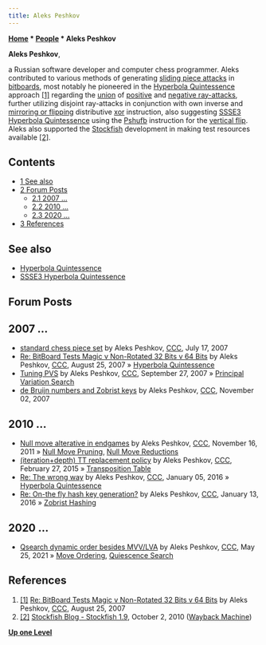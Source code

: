 ```yaml
---
title: Aleks Peshkov
---
```

**[Home](Home "Home") * [People](People "People") * Aleks Peshkov**

**Aleks Peshkov**,

a Russian software developer and computer chess programmer. Aleks contributed to various methods of generating [sliding piece attacks](Sliding_Piece_Attacks "Sliding Piece Attacks") in [bitboards](Bitboards "Bitboards"), most notably he pioneered in the [Hyperbola Quintessence](Hyperbola_Quintessence "Hyperbola Quintessence") approach <a id="cite-note-1" href="#cite-ref-1">[1]</a> regarding the [union](General_Setwise_Operations#Union "General Setwise Operations") of [positive](On_an_empty_Board#PositiveRays "On an empty Board") and [negative ray-attacks](On_an_empty_Board#NegativeRays "On an empty Board"), further utilizing disjoint ray-attacks in conjunction with own inverse and [mirroring or flipping](Flipping_Mirroring_and_Rotating "Flipping Mirroring and Rotating") distributive [xor](General_Setwise_Operations#ExclusiveOr "General Setwise Operations") instruction, also suggesting [SSSE3 Hyperbola Quintessence](SSSE3#Peshkov "SSSE3") using the [Pshufb](SSSE3#Pshufb "SSSE3") instruction for the [vertical flip](Flipping_Mirroring_and_Rotating#FlipVertically "Flipping Mirroring and Rotating").
Aleks also supported the [Stockfish](Stockfish "Stockfish") development in making test resources available <a id="cite-note-2" href="#cite-ref-2">[2]</a>.

## Contents

- [1 See also](#see-also)
- [2 Forum Posts](#forum-posts)
  - [2.1 2007 ...](#2007-...)
  - [2.2 2010 ...](#2010-...)
  - [2.3 2020 ...](#2020-...)
- [3 References](#references)

## See also

- [Hyperbola Quintessence](Hyperbola_Quintessence "Hyperbola Quintessence")
- [SSSE3 Hyperbola Quintessence](SSSE3#Peshkov "SSSE3")

## Forum Posts

## 2007 ...

- [standard chess piece set](http://www.talkchess.com/forum3/viewtopic.php?f=7&t=15172) by Aleks Peshkov, [CCC](CCC "CCC"), July 17, 2007
- [Re: BitBoard Tests Magic v Non-Rotated 32 Bits v 64 Bits](http://www.talkchess.com/forum3/viewtopic.php?f=7&t=16002&start=25) by Aleks Peshkov, [CCC](CCC "CCC"), August 25, 2007 » [Hyperbola Quintessence](Hyperbola_Quintessence "Hyperbola Quintessence")
- [Tuning PVS](http://www.talkchess.com/forum3/viewtopic.php?f=7&t=16724) by Aleks Peshkov, [CCC](CCC "CCC"), September 27, 2007 » [Principal Variation Search](Principal_Variation_Search "Principal Variation Search")
- [de Bruijn numbers and Zobrist keys](http://www.talkchess.com/forum3/viewtopic.php?f=7&t=17553) by Aleks Peshkov, [CCC](CCC "CCC"), November 02, 2007

## 2010 ...

- [Null move alterative in endgames](http://www.talkchess.com/forum/viewtopic.php?t=41104) by Aleks Peshkov, [CCC](CCC "CCC"), November 16, 2011 » [Null Move Pruning](Null_Move_Pruning "Null Move Pruning"), [Null Move Reductions](Null_Move_Reductions "Null Move Reductions")
- [(iteration+depth) TT replacement policy](http://www.talkchess.com/forum/viewtopic.php?t=55501) by Aleks Peshkov, [CCC](CCC "CCC"), February 27, 2015 » [Transposition Table](Transposition_Table "Transposition Table")
- [Re: The wrong way](http://www.talkchess.com/forum/viewtopic.php?t=58667&start=106) by Aleks Peshkov, [CCC](CCC "CCC"), January 05, 2016 » [Hyperbola Quintessence](Hyperbola_Quintessence "Hyperbola Quintessence")
- [Re: On-the fly hash key generation?](http://www.talkchess.com/forum/viewtopic.php?t=58890&start=13) by Aleks Peshkov, [CCC](CCC "CCC"), January 13, 2016 » [Zobrist Hashing](Zobrist_Hashing "Zobrist Hashing")

## 2020 ...

- [Qsearch dynamic order besides MVV/LVA](http://www.talkchess.com/forum3/viewtopic.php?f=7&t=77380) by Aleks Peshkov, [CCC](CCC "CCC"), May 25, 2021 » [Move Ordering](Move_Ordering "Move Ordering"), [Quiescence Search](Quiescence_Search "Quiescence Search")

## References

1. <a id="cite-ref-1" href="#cite-note-1">[1]</a> [Re: BitBoard Tests Magic v Non-Rotated 32 Bits v 64 Bits](http://www.talkchess.com/forum/viewtopic.php?topic_view=threads&p=140314) by Aleks Peshkov, [CCC](CCC "CCC"), August 25, 2007
1. <a id="cite-ref-2" href="#cite-note-2">[2]</a> [Stockfish Blog - Stockfish 1.9](http://web.archive.org/web/20151128030323/http://blog.stockfishchess.org/post/6064085404/stockfish-19), October 2, 2010 ([Wayback Machine](https://en.wikipedia.org/wiki/Wayback_Machine))

**[Up one Level](People "People")**

